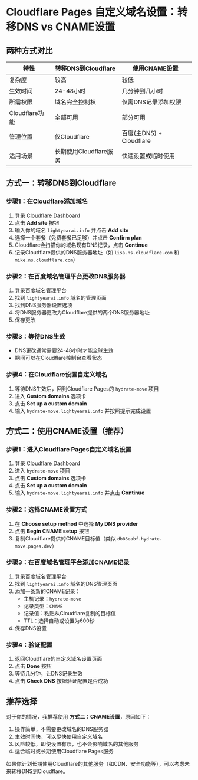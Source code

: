 # Cloudflare Pages 自定义域名设置：转移DNS vs CNAME设置

## 两种方式对比

| 特性 | 转移DNS到Cloudflare | 使用CNAME设置 |
|------|-------------------|---------------|
| 复杂度 | 较高 | 较低 |
| 生效时间 | 24-48小时 | 几分钟到几小时 |
| 所需权限 | 域名完全控制权 | 仅需DNS记录添加权限 |
| Cloudflare功能 | 全部可用 | 部分可用 |
| 管理位置 | 仅Cloudflare | 百度(主DNS) + Cloudflare |
| 适用场景 | 长期使用Cloudflare服务 | 快速设置或临时使用 |

## 方式一：转移DNS到Cloudflare

### 步骤1：在Cloudflare添加域名
1. 登录 [Cloudflare Dashboard](https://dash.cloudflare.com)
2. 点击 **Add site** 按钮
3. 输入你的域名 `lightyearai.info` 并点击 **Add site**
4. 选择一个套餐（免费套餐已足够）并点击 **Confirm plan**
5. Cloudflare会扫描你的域名现有DNS记录，点击 **Continue**
6. 记录Cloudflare提供的DNS服务器地址（如 `lisa.ns.cloudflare.com` 和 `mike.ns.cloudflare.com`）

### 步骤2：在百度域名管理平台更改DNS服务器
1. 登录百度域名管理平台
2. 找到 `lightyearai.info` 域名的管理页面
3. 找到DNS服务器设置选项
4. 将DNS服务器更改为Cloudflare提供的两个DNS服务器地址
5. 保存更改

### 步骤3：等待DNS生效
- DNS更改通常需要24-48小时才能全球生效
- 期间可以在Cloudflare控制台查看状态

### 步骤4：在Cloudflare设置自定义域名
1. 等待DNS生效后，回到Cloudflare Pages的 `hydrate-move` 项目
2. 进入 **Custom domains** 选项卡
3. 点击 **Set up a custom domain**
4. 输入 `hydrate-move.lightyearai.info` 并按照提示完成设置

## 方式二：使用CNAME设置（推荐）

### 步骤1：进入Cloudflare Pages自定义域名设置
1. 登录 [Cloudflare Dashboard](https://dash.cloudflare.com)
2. 进入 `hydrate-move` 项目
3. 点击 **Custom domains** 选项卡
4. 点击 **Set up a custom domain**
5. 输入 `hydrate-move.lightyearai.info` 并点击 **Continue**

### 步骤2：选择CNAME设置方式
1. 在 **Choose setup method** 中选择 **My DNS provider**
2. 点击 **Begin CNAME setup** 按钮
3. 复制Cloudflare提供的CNAME目标值（类似 `db86eabf.hydrate-move.pages.dev`）

### 步骤3：在百度域名管理平台添加CNAME记录
1. 登录百度域名管理平台
2. 找到 `lightyearai.info` 域名的DNS管理页面
3. 添加一条新的CNAME记录：
   - 主机记录：`hydrate-move`
   - 记录类型：`CNAME`
   - 记录值：粘贴从Cloudflare复制的目标值
   - TTL：选择自动或设置为600秒
4. 保存DNS设置

### 步骤4：验证配置
1. 返回Cloudflare的自定义域名设置页面
2. 点击 **Done** 按钮
3. 等待几分钟，让DNS记录生效
4. 点击 **Check DNS** 按钮验证配置是否成功

## 推荐选择

对于你的情况，我推荐使用 **方式二：CNAME设置**，原因如下：
1. 操作简单，不需要更改域名的DNS服务器
2. 生效时间快，可以尽快使用自定义域名
3. 风险较低，即使设置有误，也不会影响域名的其他服务
4. 适合临时或长期使用Cloudflare Pages服务

如果你计划长期使用Cloudflare的其他服务（如CDN、安全功能等），可以考虑未来转移DNS到Cloudflare。